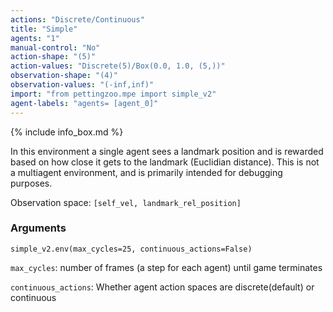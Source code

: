 ```yaml
---
actions: "Discrete/Continuous"
title: "Simple"
agents: "1"
manual-control: "No"
action-shape: "(5)"
action-values: "Discrete(5)/Box(0.0, 1.0, (5,))"
observation-shape: "(4)"
observation-values: "(-inf,inf)"
import: "from pettingzoo.mpe import simple_v2"
agent-labels: "agents= [agent_0]"
---
```


{% include info_box.md %}



In this environment a single agent sees a landmark position and is rewarded based on how close it gets to the landmark (Euclidian distance). This is not a multiagent environment, and is primarily intended for debugging purposes.

Observation space: `[self_vel, landmark_rel_position]`

### Arguments

```
simple_v2.env(max_cycles=25, continuous_actions=False)
```



`max_cycles`:  number of frames (a step for each agent) until game terminates

`continuous_actions`: Whether agent action spaces are discrete(default) or continuous

